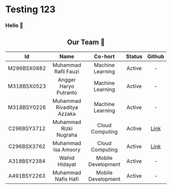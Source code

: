 # Testing 123

### Hello 🙌

<h2 align="center">Our Team 🎉</h2>

<div align="center">

|      Id     	|           Name           	|       Co-hort      	| Status 	|                    Github                    	|
|:-----------:	|:------------------------:	|:------------------:	|:------:	|:--------------------------------------------:	|
| M296BSX0882 	|    Muhammad Rafli Fauzi   	|  Machine Learning  	| Active 	| - 	                                        |
| M318BSX0523 	|    Angger Haryo Putranto    |  Machine Learning  	| Active 	|    -   	                                    |
| M318BSY0226 	|  Muhammad Rivaditya Azzaka  |  Machine Learning  	| Active 	|       -      	                              |
| C296BSY3712 	|   Muhammad Rizki Nugraha    |   Cloud Computing  	| Active 	|     [Link](https://github.com/rizkingrh)    |
| C296BSX3762 	|     Muhammad Isa Amsory 	  |   Cloud Computing  	| Active 	|   [Link](https://github.com/1saory)  	      |
| A318BSY2384 	|       Wahid Hidayat         | Mobile Development 	| Active 	|   -   	                                    |
| A491BSY2263 	|     Muhammad Nafis Hafi     | Mobile Development 	| Active 	|     -     	                                |

</div>
